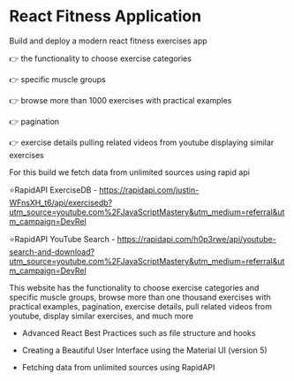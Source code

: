 # React Fitness Application

Build and deploy a modern react fitness exercises app

👉 the functionality to choose exercise categories

👉 specific muscle groups

👉 browse more than 1000 exercises with practical examples 

👉 pagination 

👉 exercise details pulling related videos from youtube displaying similar exercises


For this build we fetch data from unlimited sources using rapid api

⭐RapidAPI ExerciseDB - https://rapidapi.com/justin-WFnsXH_t6/api/exercisedb?utm_source=youtube.com%2FJavaScriptMastery&utm_medium=referral&utm_campaign=DevRel

⭐RapidAPI YouTube Search - https://rapidapi.com/h0p3rwe/api/youtube-search-and-download?utm_source=youtube.com%2FJavaScriptMastery&utm_medium=referral&utm_campaign=DevRel


This website has the functionality to choose exercise categories and specific muscle groups, browse more than one thousand exercises with practical examples, pagination, exercise details, pull related videos from youtube, display similar exercises, and much more 


- Advanced React Best Practices such as file structure and hooks

- Creating a Beautiful User Interface using the Material UI (version 5)

- Fetching data from unlimited sources using RapidAPI

